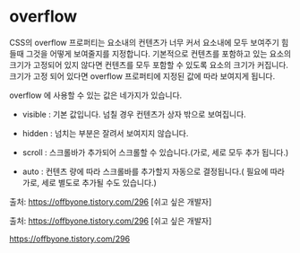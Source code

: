 

# overflow


CSS의  overflow 프로퍼티는 요소내의 컨텐츠가 너무 커서 요소내에 모두 보여주기 힘들때 그것을 어떻게 보여줄지를 지정합니다. 기본적으로 컨텐츠를 포함하고 있는 요소의 크기가 고정되어 있지 않다면 컨텐츠를 모두 포함할 수 있도록 요소의 크기가 커집니다. 크기가 고정 되어 있다면 overflow 프로퍼티에 지정된 값에 따라 보여지게 됩니다.



overflow 에 사용할 수 있는 값은 네가지가 있습니다.



- visible : 기본 값입니다. 넘칠 경우 컨텐츠가 상자 밖으로 보여집니다.

- hidden : 넘치는 부분은 잘려서 보여지지 않습니다.

- scroll : 스크롤바가 추가되어 스크롤할 수 있습니다.(가로, 세로 모두 추가 됩니다.)

- auto : 컨텐츠 량에 따라 스크롤바를 추가할지 자동으로 결정됩니다.( 필요에 따라 가로, 세로 별도로 추가될 수도 있습니다.)



출처: https://offbyone.tistory.com/296 [쉬고 싶은 개발자]

출처: https://offbyone.tistory.com/296 [쉬고 싶은 개발자]

https://offbyone.tistory.com/296